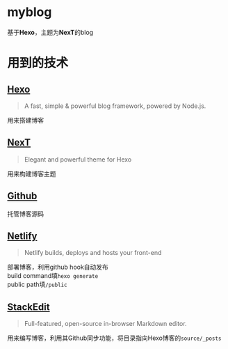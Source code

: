 # myblog
基于**Hexo**，主题为**NexT**的blog

# 用到的技术  
## [Hexo](http://www.google.com/)  
>A fast, simple & powerful blog framework, powered by Node.js.  

用来搭建博客  
## [NexT](https://github.com/theme-next/hexo-theme-next)  
>Elegant and powerful theme for Hexo  

用来构建博客主题  

## [Github](https://github.com/)  
托管博客源码  

## [Netlify](https://github.com/netlify)  
>Netlify builds, deploys and hosts your front-end 

部署博客，利用github hook自动发布    
build command填```hexo generate```  
public path填```/public```  

## [StackEdit](https://github.com/benweet/stackedit)  
>Full-featured, open-source in-browser Markdown editor.  

用来编写博客，利用其Github同步功能，将目录指向Hexo博客的```source/_posts```
